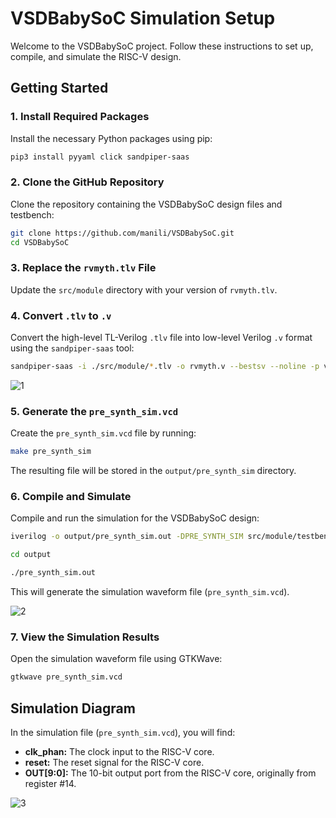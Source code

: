 # VSDBabySoC Simulation Setup

Welcome to the VSDBabySoC project. Follow these instructions to set up, compile, and simulate the RISC-V design.

## Getting Started

### 1. Install Required Packages

Install the necessary Python packages using pip:

```bash
pip3 install pyyaml click sandpiper-saas
```

### 2. Clone the GitHub Repository

Clone the repository containing the VSDBabySoC design files and testbench:

```bash
git clone https://github.com/manili/VSDBabySoC.git
cd VSDBabySoC
```

### 3. Replace the `rvmyth.tlv` File

Update the `src/module` directory with your version of `rvmyth.tlv`.

### 4. Convert `.tlv` to `.v`

Convert the high-level TL-Verilog `.tlv` file into low-level Verilog `.v` format using the `sandpiper-saas` tool:

```bash
sandpiper-saas -i ./src/module/*.tlv -o rvmyth.v --bestsv --noline -p verilog --outdir ./src/module/
```
![1](https://github.com/user-attachments/assets/79e73bb6-0eea-4808-802e-8e3af3ccaf4b)

### 5. Generate the `pre_synth_sim.vcd`

Create the `pre_synth_sim.vcd` file by running:

```bash
make pre_synth_sim
```

The resulting file will be stored in the `output/pre_synth_sim` directory.

### 6. Compile and Simulate

Compile and run the simulation for the VSDBabySoC design:

```bash
iverilog -o output/pre_synth_sim.out -DPRE_SYNTH_SIM src/module/testbench.v -I src/include -I src/module
```
```bash
cd output
```
```bash
./pre_synth_sim.out
```

This will generate the simulation waveform file (`pre_synth_sim.vcd`).

![2](https://github.com/user-attachments/assets/749d0152-17dd-438f-a81f-2aae63276872)

### 7. View the Simulation Results

Open the simulation waveform file using GTKWave:

```bash
gtkwave pre_synth_sim.vcd
```

## Simulation Diagram

In the simulation file (`pre_synth_sim.vcd`), you will find:

- **clk_phan:** The clock input to the RISC-V core.
- **reset:** The reset signal for the RISC-V core.
- **OUT[9:0]:** The 10-bit output port from the RISC-V core, originally from register #14.

![3](https://github.com/user-attachments/assets/e4f82b62-6163-44f0-b941-002244e38d76)
